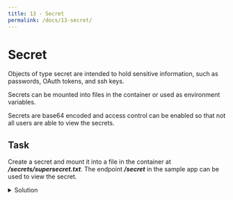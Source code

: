 ```yaml
---
title: 13 - Secret
permalink: /docs/13-secret/
---
```


# Secret

Objects of type secret are intended to hold sensitive information, such as passwords, OAuth tokens, and ssh keys.

Secrets can be mounted into files in the container or used as environment variables.

Secrets are base64 encoded and access control can be enabled so that not all users are able to view the secrets.


## Task

Create a secret and mount it into a file in the container at ***/secrets/supersecret.txt***. The endpoint ***/secret*** in the sample app can be used to view the secret.

<details>
  <summary>Solution</summary>
  <div markdown="1">

### Solution, Creating the secret from a file

```bash
kubectl --namespace=mynamespace create secret generic mysecret --from-file=./supersecret.txt
```

### Solution, Mounting the secret into a file in the container

```yaml
apiVersion: apps/v1
kind: Deployment
metadata:
  name: sample-app-deployment
  labels:
    app: sample-app
spec:
  replicas: 1
  selector:
    matchLabels:
      app: sample-app
  template:
    metadata:
      labels:
        app: sample-app
    spec:
      containers:
      - name: sample-app
        image: ubuntu-k8s-1.local:30603/sample-app
        imagePullPolicy: Always
        ports:
        - containerPort: 8080
        volumeMounts:
        - name: greatestconfig
          mountPath: /config/greatestconfig.yml
          readOnly: true
          subPath: greatestconfig.yml
        - name: supersecret
          mountPath: "/secrets"
          readOnly: true
      volumes:
      - name: supersecret
        secret:
          secretName: mysecret
      - name: greatestconfig
        configMap:
          defaultMode: 0600
          name: myconfigmap
```

  </div>
</details>
